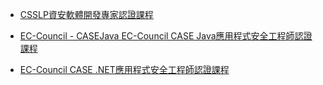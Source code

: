 

- [CSSLP資安軟體開發專家認證課程](https://www.uuu.com.tw/Course/Show/48/CSSLP%E8%B3%87%E5%AE%89%E8%BB%9F%E9%AB%94%E9%96%8B%E7%99%BC%E5%B0%88%E5%AE%B6%E8%AA%8D%E8%AD%89%E8%AA%B2%E7%A8%8B)

- [EC-Council - CASEJava EC-Council CASE Java應用程式安全工程師認證課程](https://www.uuu.com.tw/Course/Show/1500/EC-Council-CASE-Java%E6%87%89%E7%94%A8%E7%A8%8B%E5%BC%8F%E5%AE%89%E5%85%A8%E5%B7%A5%E7%A8%8B%E5%B8%AB%E8%AA%8D%E8%AD%89%E8%AA%B2%E7%A8%8B)

- [EC-Council CASE .NET應用程式安全工程師認證課程](https://www.uuu.com.tw/Course/Show/47/CISSP%E8%B3%87%E5%AE%89%E7%B3%BB%E7%B5%B1%E5%B0%88%E5%AE%B6%E8%AA%8D%E8%AD%89%E8%AA%B2%E7%A8%8B)
